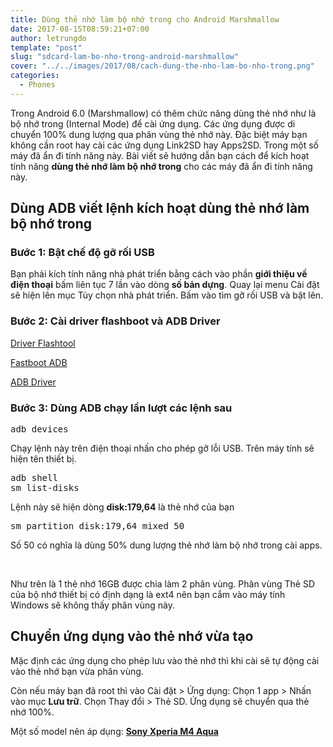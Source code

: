 ```yaml
---
title: Dùng thẻ nhớ làm bộ nhớ trong cho Android Marshmallow
date: 2017-08-15T08:59:21+07:00
author: letrungdo
template: "post"
slug: "sdcard-lam-bo-nho-trong-android-marshmallow"
cover: "../../images/2017/08/cach-dung-the-nho-lam-bo-nho-trong.png"
categories:
  - Phones
---
```

Trong Android 6.0 (Marshmallow) có thêm chức năng dùng thẻ nhớ như là bộ nhớ trong (Internal Mode) để cài ứng dụng. Các ứng dụng được di chuyển 100% dung lượng qua phân vùng thẻ nhớ này. Đặc biệt máy bạn không cần root hay cài các ứng dụng Link2SD hay Apps2SD. Trong một số máy đã ẩn đi tính năng này. Bài viết sẽ hướng dẫn bạn cách để kích hoạt tính năng **dùng thẻ nhớ làm bộ nhớ trong** cho các máy đã ẩn đi tính năng này.

## Dùng ADB viết lệnh kích hoạt dùng thẻ nhớ làm bộ nhớ trong

### Bước 1: Bật chế độ gỡ rối USB

Bạn phải kích tính năng nhà phát triển bằng cách vào phần **giới thiệu về điện thoại** bấm liên tục 7 lần vào dòng **số bản dựng**. Quay lại menu Cài đặt sẽ hiện lên mục Tùy chọn nhà phát triển. Bấm vào tìm gỡ rối USB và bật lên.

### Bước 2: Cài driver flashboot và ADB Driver

[Driver Flashtool](https://drive.google.com/file/d/0B8jAxVjd7NNoN0N1WEpfeHYwMDA/view?usp=sharing)

[Fastboot ADB](https://drive.google.com/file/d/0B_rW-FQMXTO7ZENXM3B3NUhBVmM/view)

[ADB Driver](https://drive.google.com/file/d/0B_rW-FQMXTO7a2k0Wm5pWDBhOTg/view)

### Bước 3: Dùng ADB chạy lần lượt các lệnh sau

<pre>adb devices</pre>

Chạy lệnh này trên điện thoại nhấn cho phép gỡ lỗi USB. Trên máy tính sẽ hiện tên thiết bị.

<pre>adb shell
sm list-disks</pre>

Lệnh này sẽ hiện dòng **disk:179,64** là thẻ nhớ của bạn

<pre>sm partition disk:179,64 mixed 50</pre>

Số 50 có nghĩa là dùng 50% dung lượng thẻ nhớ làm bộ nhớ trong cài apps.

<img class="aligncenter size-full" src="/media/2017/08/dung-the-nho-lam-bo-nho-trong.png" alt="" /> 

<img class="aligncenter size-full" src="/media/2017/08/cach-dung-the-nho-lam-bo-nho-trong.png" alt="" /> 

Như trên là 1 thẻ nhớ 16GB được chia làm 2 phân vùng. Phân vùng Thẻ SD của bộ nhớ thiết bị có định dạng là ext4 nên bạn cắm vào máy tính Windows sẽ không thấy phân vùng này.

## Chuyển ứng dụng vào thẻ nhớ vừa tạo

Mặc định các ứng dụng cho phép lưu vào thẻ nhớ thì khi cài sẽ tự động cài vào thẻ nhớ bạn vừa phân vùng.

Còn nếu máy bạn đã root thì vào Cài đặt > Ứng dụng: Chọn 1 app > Nhấn vào mục **Lưu trữ**. Chọn Thay đổi > Thẻ SD. Ứng dụng sẽ chuyển qua thẻ nhớ 100%.

Một số model nên áp dụng: <a href="/tag/sony-xperia/" target="_blank" rel="noopener"><strong>Sony Xperia M4 Aqua</strong></a>
